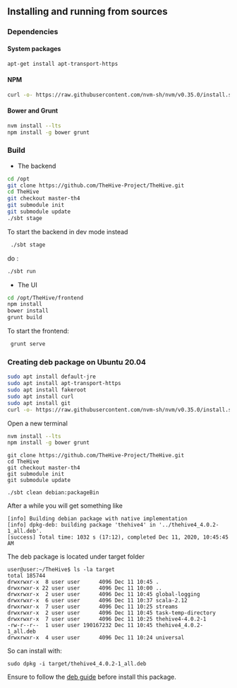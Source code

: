 ## Installing and running from sources

### Dependencies

#### System packages

```bash
apt-get install apt-transport-https
```

#### NPM

```bash
curl -o- https://raw.githubusercontent.com/nvm-sh/nvm/v0.35.0/install.sh | bash
```

#### Bower and Grunt

```bash
nvm install --lts
npm install -g bower grunt
```

### Build

- The backend

```bash
cd /opt
git clone https://github.com/TheHive-Project/TheHive.git
cd TheHive
git checkout master-th4
git submodule init
git submodule update
./sbt stage
```
To start the backend in dev mode instead 
```bash
 ./sbt stage
 ```
 do :
```bash
./sbt run
```
- The UI

```bash
cd /opt/TheHive/frontend
npm install
bower install
grunt build
```
To start the frontend:
```bash
 grunt serve
```

### Creating deb package on Ubuntu 20.04

```bash
sudo apt install default-jre 
sudo apt install apt-transport-https
sudo apt install fakeroot
sudo apt install curl
sudo apt install git
curl -o- https://raw.githubusercontent.com/nvm-sh/nvm/v0.35.0/install.sh | bash
```
Open a new terminal
```bash
nvm install --lts
npm install -g bower grunt
```
```
git clone https://github.com/TheHive-Project/TheHive.git
cd TheHive
git checkout master-th4
git submodule init
git submodule update
```
```
./sbt clean debian:packageBin
```
After a while you will get something like
```
[info] Building debian package with native implementation
[info] dpkg-deb: building package 'thehive4' in '../thehive4_4.0.2-1_all.deb'.
[success] Total time: 1032 s (17:12), completed Dec 11, 2020, 10:45:45 AM
```
The deb package is located under target folder
```
user@user:~/TheHive$ ls -la target
total 185744
drwxrwxr-x  8 user user      4096 Dec 11 10:45 .
drwxrwxr-x 22 user user      4096 Dec 11 10:00 ..
drwxrwxr-x  2 user user      4096 Dec 11 10:45 global-logging
drwxrwxr-x  6 user user      4096 Dec 11 10:37 scala-2.12
drwxrwxr-x  7 user user      4096 Dec 11 10:25 streams
drwxrwxr-x  2 user user      4096 Dec 11 10:45 task-temp-directory
drwxrwxr-x  7 user user      4096 Dec 11 10:25 thehive4-4.0.2-1
-rw-r--r--  1 user user 190167232 Dec 11 10:45 thehive4_4.0.2-1_all.deb
drwxrwxr-x  4 user user      4096 Dec 11 10:24 universal
```
So can install with:
```
sudo dpkg -i target/thehive4_4.0.2-1_all.deb
```
Ensure to follow the [deb guide](https://github.com/TheHive-Project/TheHiveDocs/blob/master/TheHive4/Installation/Install_deb.md) before install this package.